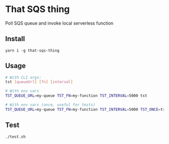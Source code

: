 # That SQS thing

Poll SQS queue and invoke local serverless function


## Install

```
yarn i -g that-sqs-thing
```

## Usage

```bash
# With CLI args:
tst [queueUrl] [fn] [interval]

# With env vars
TST_QUEUE_URL=my-queue TST_FN=my-function TST_INTERVAL=5000 tst

# With env vars (once, useful for tests)
TST_QUEUE_URL=my-queue TST_FN=my-function TST_INTERVAL=5000 TST_ONCE=true tst

```

## Test

```bash
./test.sh
```